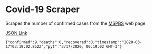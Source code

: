 # Covid-19 Scraper

Scrapes the number of confirmed cases from the [MSPBS](https://www.mspbs.gov.py/covid-19.php) web page.

[JSON Link](https://jmayalag.github.io/covid19-scrape/cases.json)

```
{"confirmed":9,"deaths":0,"recovered":0,"timestamp":"2020-03-17T03:19:02.852Z","pyt":"3/17/2020, 00:19:02 GMT-3"}
```